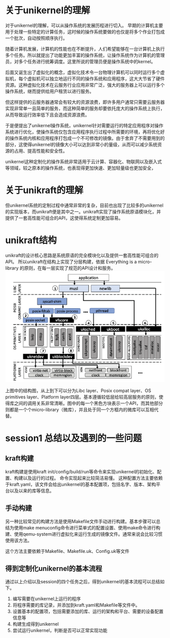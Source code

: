 # 关于unikernel的理解
对于unikernel的理解，可以从操作系统的发展历程进行切入。
早期的计算机主要用于处理一些特定的计算任务，这时候的操作系统要做的也仅是将多个作业打包成一个批次，自动按照顺序执行。

随着计算机发展，计算机的性能也在不断提升，人们希望能够在一台计算机上执行多个任务。所以就提出了功能更加丰富的操作系统，让操作系统作为计算机的管理员，对多个任务进行统筹调度。这里所说的管理员便是操作系统中的kernel。

后面又诞生出了虚拟化的概念，虚拟化技术令一台物理计算机可以同时运行多个虚拟机，每个虚拟机可以独立地运行不同的操作系统和应用程序，这大大节省了硬件资源。这种虚拟化技术在云服务行业应用非常广泛，强大的服务器上可以运行多个操作系统，继而提供给用户租赁以进行服务。

但这样提供的云服务器通常会有较大的资源浪费，即许多用户通常只需要云服务器实现非常单一且简单的服务，而这种简单的服务却要依托庞大的操作系统上执行，从而导致运行效率低下且会造成资源浪费。

于是便提出了unikernel操作系统，unikernel针对需要运行的特定应用程序对操作系统进行优化，使操作系统仅包含应用程序执行过程中所需要的环境，再将优化好的操作系统内核和应用程序打包成一个不可修改的镜像。由于舍弃了不需要用到的部分，这使得unikernel的镜像大小可以达到非常小的量级，从而可以减少系统资源的占用、提高性能和安全性。

unikernel这种定制化的操作系统非常适用于云计算、容器化、物联网以及嵌入式等领域，较之原本的操作系统，也表现得更加快速、更加轻量级也更加安全，

# 关于unikraft的理解

但unikernel系统的定制过程中通常非常的复杂，目前也出现了比较多的unikernel的实现版本，而unikraft便是其中之一。unikraft实现了操作系统原语模块化，并提供了一套高性能可组合的API，这使得系统定制更加容易。

# unikraft结构

unikraft的设计核心思路是系统原语的完全模块化以及提供一套高性能可组合的API。
所以unikraft在结构上实现了分层构建，依据 Everything is a micro-library 的原则，在每一层实现了规范的API设计和服务。
![Alt text](../img/unikraft结构图.png)

上图中的结构图，从上到下可以分为Libc layer、Posix compat layer、OS primitives layer、Platform layer四层。基本遵循较低层给较高层服务的原则，使得库之间的调用关系非常清晰。图中的每一个黑色方块表示一个API，而其他部分则都是一个个micro-library（微库），并且处于同一个方框内的微库可以互相代替。

# session1 总结以及遇到的一些问题

## kraft构建

kraft构建是使用kraft init/config/build/run等命令来实现unikernel的初始化、配置、构建以及运行的过程。
命令实现起来比较简洁易懂。
这种配置方法主要依赖于kraft.yaml，该文件会给出unikernel的基本配置项，包括名字、版本、架构平台以及以来的库等信息。


## 手动构建

另一种比较常见的构建方法是使用Makefile文件手动进行构建。基本步骤可以总结为使用make menuconfig命令进行菜单式的配置设置、使用make命令进行构建、使用qemu-system进行虚拟化来运行生成的镜像文件。通常来说会比较习惯使用该方法。

这个方法主要依赖于Makefile、Makefile.uk、Config.uk等文件

## 得到定制化unikernel的基本流程

通过以上介绍以及session的四个任务之后，得到unikernel的基本流程可以总结如下。
1. 编写需要在unikernel上运行的程序
2. 将程序需要的库记录，并添加到kraft.yaml和Makefile等文件中。
3. 设置基本的配置项，包括需要添加的库、运行的架构和平台、需要的设备配置信息等
4. 构建生成得到unikernel
5. 尝试运行unikernel，判断是否可以正常实现功能